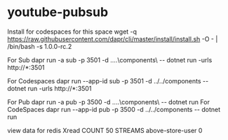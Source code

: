# youtube-pubsub
Install for codespaces for this space
wget -q https://raw.githubusercontent.com/dapr/cli/master/install/install.sh -O - | /bin/bash -s 1.0.0-rc.2

For Sub
dapr run -a sub -p 3501 -d ..\..\components\ -- dotnet run -urls http://*:3501

For Codespaces
dapr run --app-id sub -p 3501 -d ../../components -- dotnet run -urls http://*:3501

For Pub
dapr run -a pub -p 3500 -d ..\..\components\ -- dotnet run
For CodeSpaces
dapr run --app-id pub -p 3500 -d ../../components -- dotnet run

view data for redis
Xread COUNT 50 STREAMS above-store-user 0